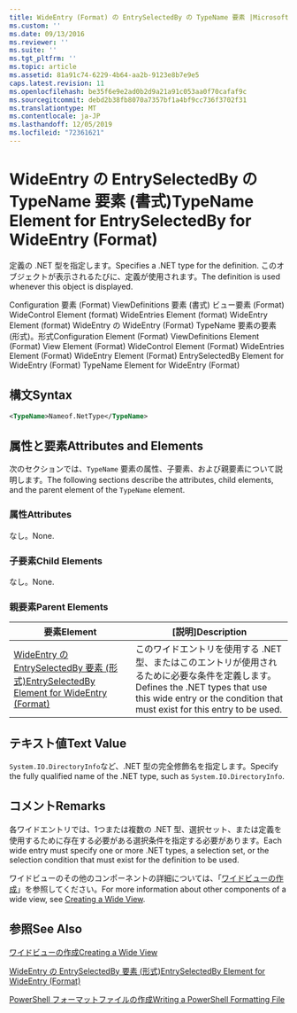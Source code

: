 ```yaml
---
title: WideEntry (Format) の EntrySelectedBy の TypeName 要素 |Microsoft Docs
ms.custom: ''
ms.date: 09/13/2016
ms.reviewer: ''
ms.suite: ''
ms.tgt_pltfrm: ''
ms.topic: article
ms.assetid: 81a91c74-6229-4b64-aa2b-9123e8b7e9e5
caps.latest.revision: 11
ms.openlocfilehash: be35f6e9e2ad0b2d9a21a91c053aa0f70cafaf9c
ms.sourcegitcommit: debd2b38fb8070a7357bf1a4bf9cc736f3702f31
ms.translationtype: MT
ms.contentlocale: ja-JP
ms.lasthandoff: 12/05/2019
ms.locfileid: "72361621"
---
```

# <a name="typename-element-for-entryselectedby-for-wideentry-format"></a><span data-ttu-id="c37e7-102">WideEntry の EntrySelectedBy の TypeName 要素 (書式)</span><span class="sxs-lookup"><span data-stu-id="c37e7-102">TypeName Element for EntrySelectedBy for WideEntry (Format)</span></span>

<span data-ttu-id="c37e7-103">定義の .NET 型を指定します。</span><span class="sxs-lookup"><span data-stu-id="c37e7-103">Specifies a .NET type for the definition.</span></span> <span data-ttu-id="c37e7-104">このオブジェクトが表示されるたびに、定義が使用されます。</span><span class="sxs-lookup"><span data-stu-id="c37e7-104">The definition is used whenever this object is displayed.</span></span>

<span data-ttu-id="c37e7-105">Configuration 要素 (Format) ViewDefinitions 要素 (書式) ビュー要素 (Format) WideControl Element (format) WideEntries Element (format) WideEntry Element (format) WideEntry の WideEntry (Format) TypeName 要素の要素 (形式)。形式</span><span class="sxs-lookup"><span data-stu-id="c37e7-105">Configuration Element (Format) ViewDefinitions Element (Format) View Element (Format) WideControl Element (Format) WideEntries Element (Format) WideEntry Element (Format) EntrySelectedBy Element for WideEntry (Format) TypeName Element for WideEntry (Format)</span></span>

## <a name="syntax"></a><span data-ttu-id="c37e7-106">構文</span><span class="sxs-lookup"><span data-stu-id="c37e7-106">Syntax</span></span>

```xml
<TypeName>Nameof.NetType</TypeName>
```

## <a name="attributes-and-elements"></a><span data-ttu-id="c37e7-107">属性と要素</span><span class="sxs-lookup"><span data-stu-id="c37e7-107">Attributes and Elements</span></span>

<span data-ttu-id="c37e7-108">次のセクションでは、`TypeName` 要素の属性、子要素、および親要素について説明します。</span><span class="sxs-lookup"><span data-stu-id="c37e7-108">The following sections describe the attributes, child elements, and the parent element of the `TypeName` element.</span></span>

### <a name="attributes"></a><span data-ttu-id="c37e7-109">属性</span><span class="sxs-lookup"><span data-stu-id="c37e7-109">Attributes</span></span>

<span data-ttu-id="c37e7-110">なし。</span><span class="sxs-lookup"><span data-stu-id="c37e7-110">None.</span></span>

### <a name="child-elements"></a><span data-ttu-id="c37e7-111">子要素</span><span class="sxs-lookup"><span data-stu-id="c37e7-111">Child Elements</span></span>

<span data-ttu-id="c37e7-112">なし。</span><span class="sxs-lookup"><span data-stu-id="c37e7-112">None.</span></span>

### <a name="parent-elements"></a><span data-ttu-id="c37e7-113">親要素</span><span class="sxs-lookup"><span data-stu-id="c37e7-113">Parent Elements</span></span>

|<span data-ttu-id="c37e7-114">要素</span><span class="sxs-lookup"><span data-stu-id="c37e7-114">Element</span></span>|<span data-ttu-id="c37e7-115">[説明]</span><span class="sxs-lookup"><span data-stu-id="c37e7-115">Description</span></span>|
|-------------|-----------------|
|[<span data-ttu-id="c37e7-116">WideEntry の EntrySelectedBy 要素 (形式)</span><span class="sxs-lookup"><span data-stu-id="c37e7-116">EntrySelectedBy Element for WideEntry (Format)</span></span>](./entryselectedby-element-for-wideentry-format.md)|<span data-ttu-id="c37e7-117">このワイドエントリを使用する .NET 型、またはこのエントリが使用されるために必要な条件を定義します。</span><span class="sxs-lookup"><span data-stu-id="c37e7-117">Defines the .NET types that use this wide entry or the condition that must exist for this entry to be used.</span></span>|

## <a name="text-value"></a><span data-ttu-id="c37e7-118">テキスト値</span><span class="sxs-lookup"><span data-stu-id="c37e7-118">Text Value</span></span>

<span data-ttu-id="c37e7-119">`System.IO.DirectoryInfo`など、.NET 型の完全修飾名を指定します。</span><span class="sxs-lookup"><span data-stu-id="c37e7-119">Specify the fully qualified name of the .NET type, such as `System.IO.DirectoryInfo`.</span></span>

## <a name="remarks"></a><span data-ttu-id="c37e7-120">コメント</span><span class="sxs-lookup"><span data-stu-id="c37e7-120">Remarks</span></span>

<span data-ttu-id="c37e7-121">各ワイドエントリでは、1つまたは複数の .NET 型、選択セット、または定義を使用するために存在する必要がある選択条件を指定する必要があります。</span><span class="sxs-lookup"><span data-stu-id="c37e7-121">Each wide entry must specify one or more .NET types, a selection set, or the selection condition that must exist for the definition to be used.</span></span>

<span data-ttu-id="c37e7-122">ワイドビューのその他のコンポーネントの詳細については、「[ワイドビューの作成](./creating-a-wide-view.md)」を参照してください。</span><span class="sxs-lookup"><span data-stu-id="c37e7-122">For more information about other components of a wide view, see [Creating a Wide View](./creating-a-wide-view.md).</span></span>

## <a name="see-also"></a><span data-ttu-id="c37e7-123">参照</span><span class="sxs-lookup"><span data-stu-id="c37e7-123">See Also</span></span>

[<span data-ttu-id="c37e7-124">ワイドビューの作成</span><span class="sxs-lookup"><span data-stu-id="c37e7-124">Creating a Wide View</span></span>](./creating-a-wide-view.md)

[<span data-ttu-id="c37e7-125">WideEntry の EntrySelectedBy 要素 (形式)</span><span class="sxs-lookup"><span data-stu-id="c37e7-125">EntrySelectedBy Element for WideEntry (Format)</span></span>](./entryselectedby-element-for-wideentry-format.md)

[<span data-ttu-id="c37e7-126">PowerShell フォーマットファイルの作成</span><span class="sxs-lookup"><span data-stu-id="c37e7-126">Writing a PowerShell Formatting File</span></span>](./writing-a-powershell-formatting-file.md)
